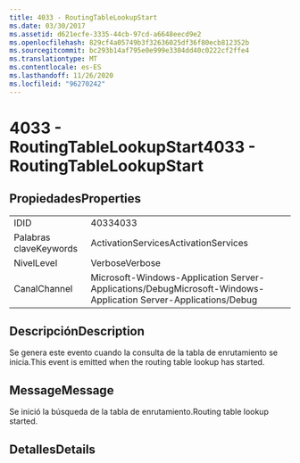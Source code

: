 ```yaml
---
title: 4033 - RoutingTableLookupStart
ms.date: 03/30/2017
ms.assetid: d621ecfe-3335-44cb-97cd-a6648eecd9e2
ms.openlocfilehash: 829cf4a05749b3f32636025df36f80ecb812352b
ms.sourcegitcommit: bc293b14af795e0e999e3304dd40c0222cf2ffe4
ms.translationtype: MT
ms.contentlocale: es-ES
ms.lasthandoff: 11/26/2020
ms.locfileid: "96270242"
---
```

# <a name="4033---routingtablelookupstart"></a><span data-ttu-id="ba998-102">4033 - RoutingTableLookupStart</span><span class="sxs-lookup"><span data-stu-id="ba998-102">4033 - RoutingTableLookupStart</span></span>

## <a name="properties"></a><span data-ttu-id="ba998-103">Propiedades</span><span class="sxs-lookup"><span data-stu-id="ba998-103">Properties</span></span>  
  
|||  
|-|-|  
|<span data-ttu-id="ba998-104">ID</span><span class="sxs-lookup"><span data-stu-id="ba998-104">ID</span></span>|<span data-ttu-id="ba998-105">4033</span><span class="sxs-lookup"><span data-stu-id="ba998-105">4033</span></span>|  
|<span data-ttu-id="ba998-106">Palabras clave</span><span class="sxs-lookup"><span data-stu-id="ba998-106">Keywords</span></span>|<span data-ttu-id="ba998-107">ActivationServices</span><span class="sxs-lookup"><span data-stu-id="ba998-107">ActivationServices</span></span>|  
|<span data-ttu-id="ba998-108">Nivel</span><span class="sxs-lookup"><span data-stu-id="ba998-108">Level</span></span>|<span data-ttu-id="ba998-109">Verbose</span><span class="sxs-lookup"><span data-stu-id="ba998-109">Verbose</span></span>|  
|<span data-ttu-id="ba998-110">Canal</span><span class="sxs-lookup"><span data-stu-id="ba998-110">Channel</span></span>|<span data-ttu-id="ba998-111">Microsoft-Windows-Application Server-Applications/Debug</span><span class="sxs-lookup"><span data-stu-id="ba998-111">Microsoft-Windows-Application Server-Applications/Debug</span></span>|  
  
## <a name="description"></a><span data-ttu-id="ba998-112">Descripción</span><span class="sxs-lookup"><span data-stu-id="ba998-112">Description</span></span>  

 <span data-ttu-id="ba998-113">Se genera este evento cuando la consulta de la tabla de enrutamiento se inicia.</span><span class="sxs-lookup"><span data-stu-id="ba998-113">This event is emitted when the routing table lookup has started.</span></span>  
  
## <a name="message"></a><span data-ttu-id="ba998-114">Message</span><span class="sxs-lookup"><span data-stu-id="ba998-114">Message</span></span>  

 <span data-ttu-id="ba998-115">Se inició la búsqueda de la tabla de enrutamiento.</span><span class="sxs-lookup"><span data-stu-id="ba998-115">Routing table lookup started.</span></span>  
  
## <a name="details"></a><span data-ttu-id="ba998-116">Detalles</span><span class="sxs-lookup"><span data-stu-id="ba998-116">Details</span></span>
